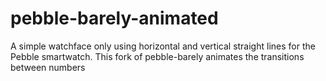 pebble-barely-animated
=============

A simple watchface only using horizontal and vertical straight lines for the Pebble smartwatch. This fork of pebble-barely animates the transitions between numbers
